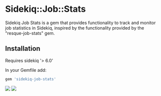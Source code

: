 # Sidekiq::Job::Stats
Sidekiq Job Stats is a gem that provides functionality to track and monitor job statistics in Sidekiq, inspired by the functionality provided by the "resque-job-stats" gem.


## Installation

Requires sidekiq '> 6.0'

In your Gemfile add:

```ruby
gem 'sidekiq-job-stats'
```

<img src="https://github.com/sliusar-ihor/sidekiq-job-stats/examples/1.png" style="max-width: 100%;">
<img src="https://github.com/sliusar-ihor/sidekiq-job-stats/examples/1.png" style="max-width: 100%;">



